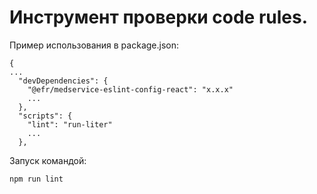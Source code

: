# Инструмент проверки code rules.

Пример использования в package.json:
```
{
...
  "devDependencies": {
    "@efr/medservice-eslint-config-react": "x.x.x"
    ...
  },
  "scripts": {
    "lint": "run-liter"
    ...
  },
```

Запуск командой:
```bash
npm run lint
``` 
